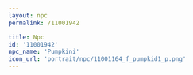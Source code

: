 ```yaml
---
layout: npc
permalink: /11001942

title: Npc
id: '11001942'
npc_name: 'Pumpkini'
icon_url: 'portrait/npc/11001164_f_pumpkid1_p.png'
---
```

